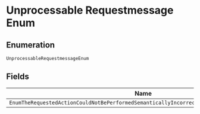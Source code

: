 
# Unprocessable Requestmessage Enum

## Enumeration

`UnprocessableRequestmessageEnum`

## Fields

| Name |
|  --- |
| `EnumTheRequestedActionCouldNotBePerformedSemanticallyIncorrectOrFailedBusinessValidation` |


